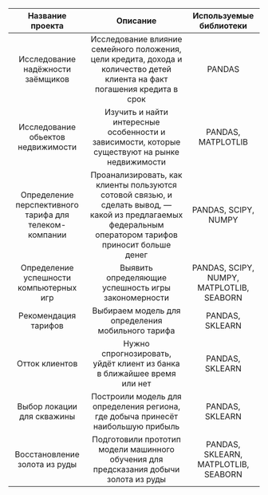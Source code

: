| Название проекта              | Описание           | Используемые библиотеки                     |
| :--------------------: | :---------------------: |:---------------------------:|
| Исследование надёжности заёмщиков |Исследование влияние семейного положения, цели кредита, дохода и количество детей клиента на факт погашения кредита в срок  | PANDAS | | :--------------------: | :---------------------: |:---------------------------:|
| Исследование обьектов недвижимости |Изучить и найти интересные особенности и зависимости, которые существуют на рынке недвижимости  | PANDAS, MATPLOTLIB | | :--------------------: | :---------------------: |:---------------------------:|
| Определение перспективного тарифа для телеком-компании |Проанализировать, как клиенты пользуются сотовой связью, и сделать вывод, — какой из предлагаемых федеральным оператором тарифов приносит больше денег | PANDAS, SCIPY,  NUMPY | 
   | Определение успешности компьютерных игр |Выявить определяющие успешность игры закономерности | PANDAS, SCIPY,  NUMPY, MATPLOTLIB, SEABORN |                     
 | Рекомендация тарифов  |Выбираем модель для определения мобильного тарифа | PANDAS, SKLEARN |             
 | Отток клиентов |Нужно спрогнозировать, уйдёт клиент из банка в ближайшее время или нет| PANDAS, SKLEARN |    
  | Выбор локации для скважины |Построили модель для определения региона, где добыча принесёт наибольшую прибыль | PANDAS, SKLEARN |    
   | Восстановление золота из руды |Подготовили прототип модели машинного обучения для предсказания добычи золота из руды | PANDAS, SKLEARN, MATPLOTLIB, SEABORN| 
